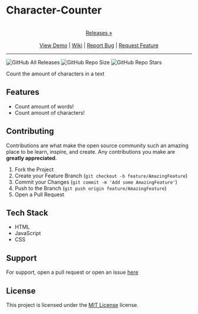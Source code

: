 
# Character-Counter

<p align="center">
  <p align="center">
    <br />
    <a href="https://github.com/ScorchChamp/Character-Counter/releases/">Releases &#187;</a>
    <br />
    <br />
    <a href="https://github.com/ScorchChamp/Character-Counter">View Demo</a> |
    <a href="https://github.com/ScorchChamp/Character-Counter/wiki">Wiki</a> |
    <a href="https://github.com/ScorchChamp/Character-Counter/issues">Report Bug</a> |
    <a href="https://github.com/ScorchChamp/Character-Counter/issues">Request Feature</a>
  </p>
</p>


-------------
![GitHub All Releases](https://img.shields.io/github/downloads/ScorchChamp/Character-Counter/total?style=for-the-badge)
![GitHub Repo Size](https://img.shields.io/github/repo-size/ScorchChamp/Character-Counter?style=for-the-badge)
![GitHub Repo Stars](https://img.shields.io/github/stars/ScorchChamp/Character-Counter?style=for-the-badge)



Count the amount of characters in a text

## Features

- Count amount of words!
- Count amount of characters!

## Contributing

Contributions are what make the open source community such an amazing place to be learn, inspire, and create. Any contributions you make are **greatly appreciated**.

1. Fork the Project
2. Create your Feature Branch (`git checkout -b feature/AmazingFeature`)
3. Commit your Changes (`git commit -m 'Add some AmazingFeature'`)
4. Push to the Branch (`git push origin feature/AmazingFeature`)
5. Open a Pull Request


## Tech Stack

 - HTML
 - JavaScript
 - CSS

## Support

For support, open a pull request or open an issue [here](https://github.com/ScorchChamp/Character-Counter/issues/new)

## License

This project is licensed under the <a href="https://api.github.com/licenses/mit">MIT License</a> license.

<!--This file was generated via https://github.com/ScorchChamp/README.md-generator Credits to: ScorchChamp-->
        